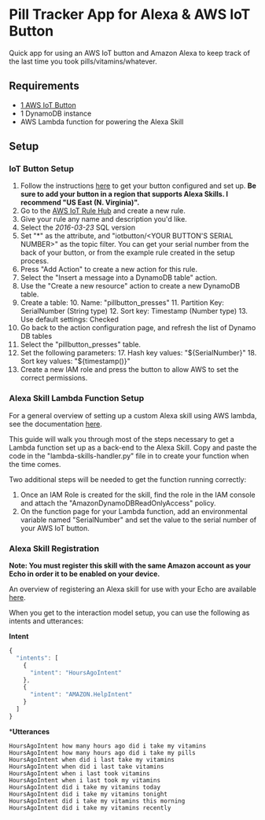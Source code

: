 # Pill Tracker App for Alexa & AWS IoT Button

Quick app for using an AWS IoT button and Amazon Alexa to keep track of the last time you took pills/vitamins/whatever.

## Requirements
- [1 AWS IoT Button](https://aws.amazon.com/iotbutton/)
- 1 DynamoDB instance
- AWS Lambda function for powering the Alexa Skill

## Setup

### IoT Button Setup
1. Follow the instructions [here](https://aws.amazon.com/iotbutton/getting-started/) to get your button configured and set up. **Be sure to add your button in a region that supports Alexa Skills. I recommend "US East (N. Virginia)".**
2. Go to the [AWS IoT Rule Hub](https://console.aws.amazon.com/iotv2/home?region=us-east-1#/rulehub) and create a new rule.
3. Give your rule any name and description you'd like.
4. Select the _2016-03-23_ SQL version
5. Set "*" as the attribute, and "iotbutton/<YOUR BUTTON'S SERIAL NUMBER>" as the topic filter. You can get your serial number from the back of your button, or from the example rule created in the setup process.
6. Press "Add Action" to create a new action for this rule.
7. Select the "Insert a message into a DynamoDB table" action.
8. Use the "Create a new resource" action to create a new DynamoDB table.
9. Create a table:
    10. Name: "pillbutton_presses"
    11. Partition Key: SerialNumber (String type)
    12. Sort key: Timestamp (Number type)
    13. Use default settings: Checked
14. Go back to the action configuration page, and refresh the list of Dynamo DB tables
15. Select the "pillbutton_presses" table.
16. Set the following parameters:
    17. Hash key values: "${SerialNumber}"
    18. Sort key values: "${timestamp()}"
19. Create a new IAM role and press the button to allow AWS to set the correct permissions.

### Alexa Skill Lambda Function Setup
For a general overview of setting up a custom Alexa skill using AWS lambda, see the documentation [here](https://developer.amazon.com/public/solutions/alexa/alexa-skills-kit/docs/developing-an-alexa-skill-as-a-lambda-function).

This guide will walk you through most of the steps necessary to get a Lambda function set up as a back-end to the Alexa Skill. Copy and paste the code in the "lambda-skills-handler.py" file in to create your function when the time comes.


Two additional steps will be needed to get the function running correctly:
1. Once an IAM Role is created for the skill, find the role in the IAM console and attach the "AmazonDynamoDBReadOnlyAccess" policy.
2. On the function page for your Lambda function, add an environmental variable named "SerialNumber" and set the value to the serial number of your AWS IoT button.

### Alexa Skill Registration
**Note: You must register this skill with the same Amazon account as your Echo in order it to be enabled on your device.**

An overview of registering an Alexa skill for use with your Echo are available [here](https://developer.amazon.com/public/solutions/alexa/alexa-skills-kit/docs/registering-and-managing-alexa-skills-in-the-developer-portal).

When you get to the interaction model setup, you can use the following as intents and utterances:

**Intent**
```javascript
{
  "intents": [
    {
      "intent": "HoursAgoIntent"
    },
    {
      "intent": "AMAZON.HelpIntent"
    }
  ]
}
```

***Utterances**
```
HoursAgoIntent how many hours ago did i take my vitamins
HoursAgoIntent how many hours ago did i take my pills
HoursAgoIntent when did i last take my vitamins
HoursAgoIntent when did i last take vitamins
HoursAgoIntent when i last took vitamins
HoursAgoIntent when i last took my vitamins
HoursAgoIntent did i take my vitamins today
HoursAgoIntent did i take my vitamins tonight
HoursAgoIntent did i take my vitamins this morning
HoursAgoIntent did i take my vitamins recently
```
